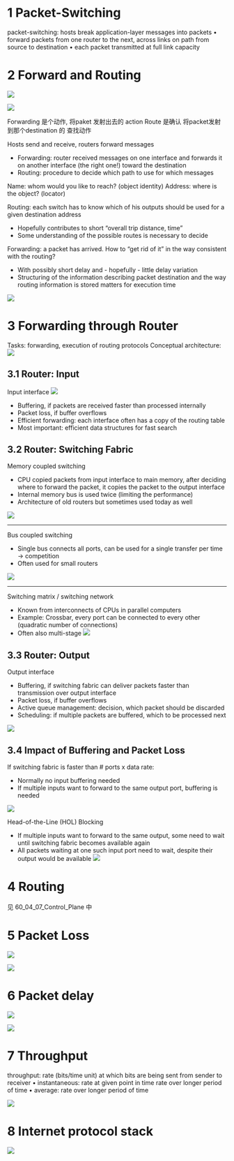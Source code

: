 

# 1 Packet-Switching


packet-switching: hosts break application-layer messages into packets
• forward packets from one router to the next, across links on path from source to destination
• each packet transmitted at full link capacity


# 2 Forward and Routing 


![](image/Pasted%20image%2020241021065302.png)

![](image/Pasted%20image%2020250109222442.png)

Forwarding 是个动作, 将paket 发射出去的 action
Route 是确认 将packet发射到那个destination 的 查找动作

Hosts send and receive, routers forward messages
- Forwarding: router received messages on one interface and forwards it on another interface (the right one!) toward the destination
- Routing: procedure to decide which path to use for which messages

Name: whom would you like to reach? (object identity)
Address: where is the object? (locator)

Routing: each switch has to know which of his outputs should be used for a given destination address
- Hopefully contributes to short “overall trip distance, time”
- Some understanding of the possible routes is necessary to decide

Forwarding: a packet has arrived. How to “get rid of it” in the way consistent with the routing?
- With possibly short delay and - hopefully - little delay variation
- Structuring of the information describing packet destination and the way routing information is stored matters for execution time

![](image/Pasted%20image%2020241028071854.png)


# 3 Forwarding through Router 

Tasks: forwarding, execution of routing protocols
Conceptual architecture:
![](image/Pasted%20image%2020250109222601.png)

## 3.1 Router: Input

Input interface
![](image/Pasted%20image%2020250109223109.png)

- Buffering, if packets are received faster than processed internally
- Packet loss, if buffer overflows
- Efficient forwarding: each interface often has a copy of the routing table
- Most important: efficient data structures for fast search


## 3.2 Router: Switching Fabric

Memory coupled switching
- CPU copied packets from input interface to main memory, after deciding where to forward the packet, it copies the packet to the output interface
- Internal memory bus is used twice (limiting the performance)
- Architecture of old routers but sometimes used today as well

![](image/Pasted%20image%2020250109223239.png)

---

Bus coupled switching
- Single bus connects all ports, can be used for a single transfer per time -> competition
- Often used for small routers

![](image/Pasted%20image%2020250109223503.png)


---

Switching matrix / switching network
- Known from interconnects of CPUs in parallel computers
- Example: Crossbar, every port can be connected to every other (quadratic number of connections)
- Often also multi-stage
![](image/Pasted%20image%2020250109223625.png)


## 3.3 Router: Output

Output interface
- Buffering, if switching fabric can deliver packets faster than transmission over output interface
- Packet loss, if buffer overflows
- Active queue management: decision, which packet should be discarded
- Scheduling: if multiple packets are buffered, which to be processed next

![](image/Pasted%20image%2020250109223740.png)



## 3.4 Impact of Buffering and Packet Loss

If switching fabric is faster than # ports x data rate:
- Normally no input buffering needed
- If multiple inputs want to forward to the same output port, buffering is needed

![](image/Pasted%20image%2020250109222825.png)

Head-of-the-Line (HOL) Blocking
- If multiple inputs want to forward to the same output, some need to wait until switching fabric becomes available again
- All packets waiting at one such input port need to wait, despite their output would be available
![](image/Pasted%20image%2020250109222919.png)


# 4 Routing

见 60_04_07_Control_Plane 中

# 5 Packet Loss

![](image/Pasted%20image%2020241021065534.png)


![](image/Pasted%20image%2020241021065634.png)
# 6 Packet delay 

![](image/Pasted%20image%2020241021065557.png)


![](image/Pasted%20image%2020241021065616.png)



# 7 Throughput 

throughput: rate (bits/time unit) at which bits are being sent from sender to receiver
• instantaneous: rate at given point in time rate over longer period of time
• average: rate over longer period of time 

![](image/Pasted%20image%2020241021065744.png)

# 8 Internet protocol stack 


![](image/Pasted%20image%2020241021070030.png)





